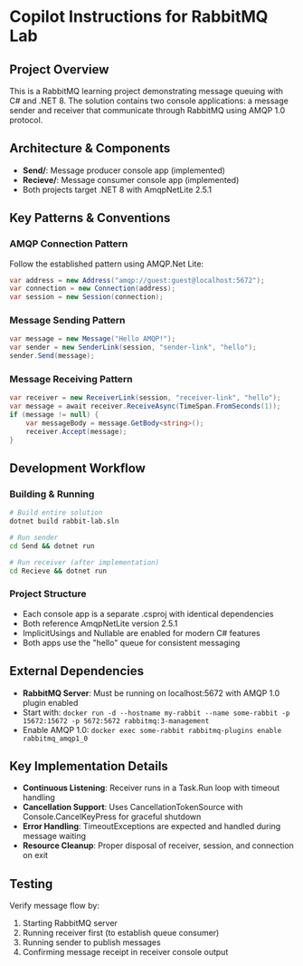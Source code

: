 ﻿# Copilot Instructions for RabbitMQ Lab

## Project Overview
This is a RabbitMQ learning project demonstrating message queuing with C# and .NET 8. The solution contains two console applications: a message sender and receiver that communicate through RabbitMQ using AMQP 1.0 protocol.

## Architecture & Components
- **Send/**: Message producer console app (implemented)
- **Recieve/**: Message consumer console app (implemented)
- Both projects target .NET 8 with AmqpNetLite 2.5.1

## Key Patterns & Conventions

### AMQP Connection Pattern
Follow the established pattern using AMQP.Net Lite:
```csharp
var address = new Address("amqp://guest:guest@localhost:5672");
var connection = new Connection(address);
var session = new Session(connection);
```

### Message Sending Pattern
```csharp
var message = new Message("Hello AMQP!");
var sender = new SenderLink(session, "sender-link", "hello");
sender.Send(message);
```

### Message Receiving Pattern
```csharp
var receiver = new ReceiverLink(session, "receiver-link", "hello");
var message = await receiver.ReceiveAsync(TimeSpan.FromSeconds(1));
if (message != null) {
    var messageBody = message.GetBody<string>();
    receiver.Accept(message);
}
```

## Development Workflow

### Building & Running
```bash
# Build entire solution
dotnet build rabbit-lab.sln

# Run sender
cd Send && dotnet run

# Run receiver (after implementation)
cd Recieve && dotnet run
```

### Project Structure
- Each console app is a separate .csproj with identical dependencies
- Both reference AmqpNetLite version 2.5.1
- ImplicitUsings and Nullable are enabled for modern C# features
- Both apps use the "hello" queue for consistent messaging

## External Dependencies
- **RabbitMQ Server**: Must be running on localhost:5672 with AMQP 1.0 plugin enabled
- Start with: `docker run -d --hostname my-rabbit --name some-rabbit -p 15672:15672 -p 5672:5672 rabbitmq:3-management`
- Enable AMQP 1.0: `docker exec some-rabbit rabbitmq-plugins enable rabbitmq_amqp1_0`

## Key Implementation Details
- **Continuous Listening**: Receiver runs in a Task.Run loop with timeout handling
- **Cancellation Support**: Uses CancellationTokenSource with Console.CancelKeyPress for graceful shutdown
- **Error Handling**: TimeoutExceptions are expected and handled during message waiting
- **Resource Cleanup**: Proper disposal of receiver, session, and connection on exit

## Testing
Verify message flow by:
1. Starting RabbitMQ server
2. Running receiver first (to establish queue consumer)
3. Running sender to publish messages
4. Confirming message receipt in receiver console output
